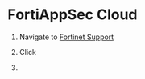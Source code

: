 # FortiAppSec Cloud

1. Navigate to [Fortinet Support](https://support.fortinet.com)

1. Click 

1. 
